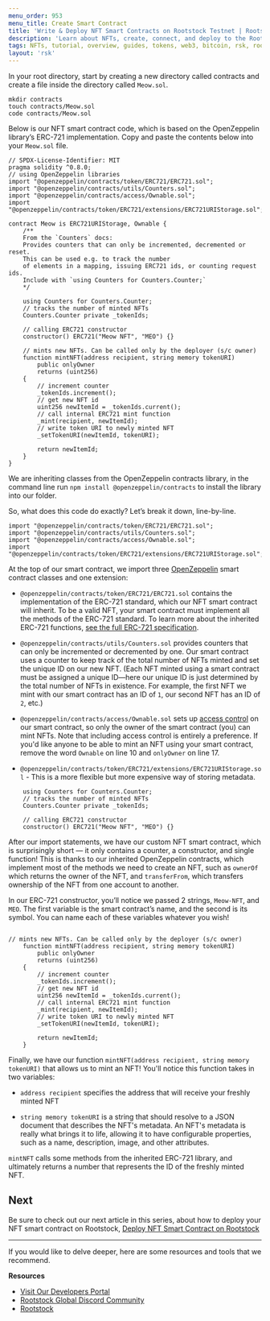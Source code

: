 ```yaml
---
menu_order: 953
menu_title: Create Smart Contract
title: 'Write & Deploy NFT Smart Contracts on Rootstock Testnet | Rootstock'
description: 'Learn about NFTs, create, connect, and deploy to the Rootstock Blockchain.'
tags: NFTs, tutorial, overview, guides, tokens, web3, bitcoin, rsk, rootstock, peer-to-peer, blockchain, nft, ERC-721, smart-contract, hardhat, ethersjs, ipfs, metamask, testnet, pinata
layout: 'rsk'
---
```


     
In your root directory, start by creating a new directory called contracts and create a file inside the directory called `Meow.sol`.
    
```solidity
mkdir contracts
touch contracts/Meow.sol
code contracts/Meow.sol
``` 

Below is our NFT smart contract code, which is based on the OpenZeppelin library’s ERC-721 implementation. Copy and paste the contents below into your `Meow.sol` file.
    
```solidity
// SPDX-License-Identifier: MIT
pragma solidity ^0.8.0;
// using OpenZeppelin libraries
import "@openzeppelin/contracts/token/ERC721/ERC721.sol";
import "@openzeppelin/contracts/utils/Counters.sol";
import "@openzeppelin/contracts/access/Ownable.sol";
import "@openzeppelin/contracts/token/ERC721/extensions/ERC721URIStorage.sol";

contract Meow is ERC721URIStorage, Ownable {
    /** 
    From the `Counters` docs:
    Provides counters that can only be incremented, decremented or reset. 
    This can be used e.g. to track the number
    of elements in a mapping, issuing ERC721 ids, or counting request ids.
    Include with `using Counters for Counters.Counter;` 
    */

    using Counters for Counters.Counter;
    // tracks the number of minted NFTs
    Counters.Counter private _tokenIds;

    // calling ERC721 constructor
    constructor() ERC721("Meow NFT", "MEO") {}

    // mints new NFTs. Can be called only by the deployer (s/c owner)
    function mintNFT(address recipient, string memory tokenURI)
        public onlyOwner
        returns (uint256)
    {
        // increment counter
        _tokenIds.increment();
        // get new NFT id
        uint256 newItemId = _tokenIds.current();
        // call internal ERC721 mint function
        _mint(recipient, newItemId);
        // write token URI to newly minted NFT
        _setTokenURI(newItemId, tokenURI);

        return newItemId;
    }
}
```

We are inheriting classes from the OpenZeppelin contracts library, in the command line run `npm install @openzeppelin/contracts` to install the library into our folder.
    
So, what does this code do exactly? Let’s break it down, line-by-line.
    
```solidity
import "@openzeppelin/contracts/token/ERC721/ERC721.sol";
import "@openzeppelin/contracts/utils/Counters.sol";
import "@openzeppelin/contracts/access/Ownable.sol";
import "@openzeppelin/contracts/token/ERC721/extensions/ERC721URIStorage.sol";
```
    
At the top of our smart contract, we import three [OpenZeppelin](https://www.openzeppelin.com/) smart contract classes and one extension:
    
* `@openzeppelin/contracts/token/ERC721/ERC721.sol` contains the implementation of the ERC-721 standard, which our NFT smart contract will inherit. To be a valid NFT, your smart contract must implement all the methods of the ERC-721 standard. To learn more about the inherited ERC-721 functions, [see the full ERC-721 specification](https://eips.ethereum.org/EIPS/eip-721).

* `@openzeppelin/contracts/utils/Counters.sol` provides counters that can only be incremented or decremented by one. Our smart contract uses a counter to keep track of the total number of NFTs minted and set the unique ID on our new NFT. (Each NFT minted using a smart contract must be assigned a unique ID—here our unique ID is just determined by the total number of NFTs in existence. For example, the first NFT we mint with our smart contract has an ID of `1`, our second NFT has an ID of `2`, etc.)

* `@openzeppelin/contracts/access/Ownable.sol` sets up [access control](https://docs.openzeppelin.com/contracts/3.x/access-control) on our smart contract, so only the owner of the smart contract (you) can mint NFTs. Note that including access control is entirely a preference. If you'd like anyone to be able to mint an NFT using your smart contract, remove the word `Ownable` on line 10 and `onlyOwner` on line 17.
    
* `@openzeppelin/contracts/token/ERC721/extensions/ERC721URIStorage.sol` - This is a more flexible but more expensive way of storing metadata.
    
```solidity
    using Counters for Counters.Counter;
    // tracks the number of minted NFTs
    Counters.Counter private _tokenIds;

    // calling ERC721 constructor
    constructor() ERC721("Meow NFT", "MEO") {}
```
    
After our import statements, we have our custom NFT smart contract, which is surprisingly short — it only contains a counter, a constructor, and single function! This is thanks to our inherited OpenZeppelin contracts, which implement most of the methods we need to create an NFT, such as `ownerOf` which returns the owner of the NFT, and `transferFrom`, which transfers ownership of the NFT from one account to another.
    
In our ERC-721 constructor, you’ll notice we passed 2 strings, `Meow-NFT`, and `MEO`. The first variable is the smart contract’s name, and the second is its symbol. You can name each of these variables whatever you wish!

```solidity 
    
// mints new NFTs. Can be called only by the deployer (s/c owner)
    function mintNFT(address recipient, string memory tokenURI)
        public onlyOwner
        returns (uint256)
    {
        // increment counter
        _tokenIds.increment();
        // get new NFT id
        uint256 newItemId = _tokenIds.current();
        // call internal ERC721 mint function
        _mint(recipient, newItemId);
        // write token URI to newly minted NFT
        _setTokenURI(newItemId, tokenURI);

        return newItemId;
    }
```

Finally, we have our function `mintNFT(address recipient, string memory tokenURI)` that allows us to mint an NFT! You'll notice this function takes in two variables:
    
* `address recipient` specifies the address that will receive your freshly minted NFT

* `string memory tokenURI` is a string that should resolve to a JSON document that describes the NFT's metadata. An NFT's metadata is really what brings it to life, allowing it to have configurable properties, such as a name, description, image, and other attributes.
    
`mintNFT` calls some methods from the inherited ERC-721 library, and ultimately returns a number that represents the ID of the freshly minted NFT.

## Next

Be sure to check out our next article in this series,
about how to deploy your NFT smart contract on Rootstock, [Deploy NFT Smart Contract on Rootstock](/guides/nft/deploy-nft-on-rsk/)

----

If you would like to delve deeper, here are some resources and tools that we recommend.

**Resources**

- [Visit Our Developers Portal](https://github.com/rsksmart/devportal) 
- [Rootstock Global Discord Community](https://rootstock.io/discord)
- [Rootstock](https://www.youtube.com/channel/UCYQSvSaqX8Q-XMbQmUG0yJg)
